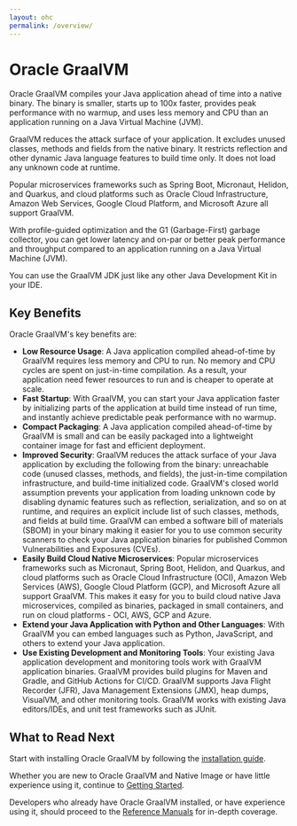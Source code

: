 ```yaml
---
layout: ohc
permalink: /overview/
---
```


# Oracle GraalVM

Oracle GraalVM compiles your Java application ahead of time into a native binary. 
The binary is smaller, starts up to 100x faster, provides peak performance with no warmup, and uses less memory and CPU than an application running on a Java Virtual Machine (JVM).

GraalVM reduces the attack surface of your application. 
It excludes unused classes, methods and fields from the native binary. 
It restricts reflection and other dynamic Java language features to build time only. 
It does not load any unknown code at runtime.

Popular microservices frameworks such as Spring Boot, Micronaut, Helidon, and Quarkus, and cloud platforms such as Oracle Cloud Infrastructure, Amazon Web Services, Google Cloud Platform, and Microsoft Azure all support GraalVM.

With profile-guided optimization and the G1 (Garbage-First) garbage collector, you can get lower latency and on-par or better peak performance and throughput compared to an application running on a Java Virtual Machine (JVM).

You can use the GraalVM JDK just like any other Java Development Kit in your IDE.

## Key Benefits

Oracle GraalVM's key benefits are:

* **Low Resource Usage**: A Java application compiled ahead-of-time by GraalVM requires less memory and CPU to run. No memory and CPU cycles are spent on just-in-time compilation. As a result, your application need fewer resources to run and is cheaper to operate at scale.
* **Fast Startup**: With GraalVM, you can start your Java application faster by initializing parts of the application at build time instead of run time, and instantly achieve predictable peak performance with no warmup.
* **Compact Packaging**: A Java application compiled ahead-of-time by GraalVM is small and can be easily packaged into a lightweight container image for fast and efficient deployment.
* **Improved Security**: GraalVM reduces the attack surface of your Java application by excluding the following from the binary: unreachable code (unused classes, methods, and fields), the just-in-time compilation infrastructure, and build-time initialized code. GraalVM's closed world assumption prevents your application from loading unknown code by disabling dynamic features such as reflection, serialization, and so on at runtime, and requires an explicit include list of such classes, methods, and fields at build time. GraalVM can embed a software bill of materials (SBOM) in your binary making it easier for you to use common security scanners to check your Java application binaries for published Common Vulnerabilities and Exposures (CVEs).
* **Easily Build Cloud Native Microservices**: Popular microservices frameworks such as Micronaut, Spring Boot, Helidon, and Quarkus, and cloud platforms such as Oracle Cloud Infrastructure (OCI), Amazon Web Services (AWS), Google Cloud Platform (GCP), and Microsoft Azure all support GraalVM. This makes it easy for you to build cloud native Java microservices, compiled as binaries, packaged in small containers, and run on cloud platforms - OCI, AWS, GCP and Azure.
* **Extend your Java Application with Python and Other Languages**: With GraalVM you can embed languages such as Python, JavaScript, and others to extend your Java application.
* **Use Existing Development and Monitoring Tools**: Your existing Java application development and monitoring tools work with GraalVM application binaries. GraalVM provides build plugins for Maven and Gradle, and GitHub Actions for CI/CD. GraalVM supports Java Flight Recorder (JFR), Java Management Extensions (JMX), heap dumps, VisualVM, and other monitoring tools. GraalVM works with existing Java editors/IDEs, and unit test frameworks such as JUnit.

## What to Read Next

Start with installing Oracle GraalVM by following the [installation guide](../getting-started/get-started.md).

Whether you are new to Oracle GraalVM and Native Image or have little experience using it, continue to [Getting Started](../reference-manual/native-image/README.md).

Developers who already have Oracle GraalVM installed, or have experience using it, should proceed to the [Reference Manuals](../reference-manual/reference-manuals.md) for in-depth coverage.
